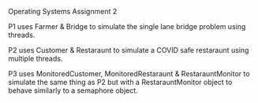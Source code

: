 Operating Systems Assignment 2

P1 uses Farmer & Bridge to simulate the single lane bridge problem using threads.

P2 uses Customer & Restaraunt to simulate a COVID safe restaraunt using multiple threads.

P3 uses MonitoredCustomer, MonitoredRestaraunt & RestarauntMonitor to simulate the same thing as P2 but with a RestarauntMonitor object to behave similarly to a semaphore object.

